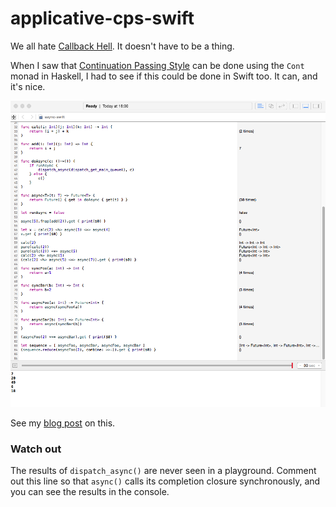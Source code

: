 # applicative-cps-swift

We all hate [Callback Hell](http://callbackhell.com). It doesn't have to be a thing.

When I saw that [Continuation Passing Style](https://en.wikipedia.org/wiki/Continuation-passing_style) can be done using the `Cont` monad in Haskell, I had to see if this could be done in Swift too. It can, and it's nice.

![Playground Screenshot](screenshot.png)

See my [blog post](https://fillyerwellies.wordpress.com/2015/07/16/asynchronous-swift/) on this.

### Watch out

The results of `dispatch_async()` are never seen in a playground. Comment out this line so that `async()` calls its completion closure synchronously, and you can see the results in the console.
